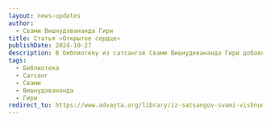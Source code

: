 ```yaml
---
layout: news-updates
author:
  - Свами Вишнудэвананда Гири
title: Статья «Открытое сердце»
publishDate: 2024-10-27
description: В библиотеку из сатсангов Свами Вишнудевананда Гири добавлена статья Статья «Открытое сердце»
tags:
  - Библиотека
  - Сатсанг
  - Свами
  - Вишнудэвананда
  - Гири
redirect_to: https://www.advayta.org/library/iz-satsangov-svami-vishnudevananda-giri/statya-otkrytoe-serdtse
---
```


<script>
// window.location.href = "https://www.advayta.org/library/iz-satsangov-svami-vishnudevananda-giri/statya-otkrytoe-serdtse";
</script>
